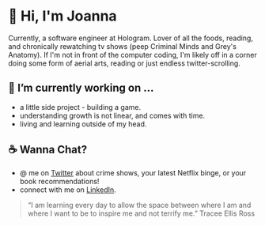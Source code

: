 # :wave: Hi, I'm Joanna 

Currently, a software engineer at Hologram. Lover of all the foods, reading, and chronically rewatching tv shows (peep Criminal Minds and Grey's Anatomy). If I'm not in front of the computer coding, I'm likely off in a corner doing some form of aerial arts, reading or just endless twitter-scrolling. 


## 🌱 I’m currently working on ...
  * a little side project - building a game.
  * understanding growth is not linear, and comes with time. 
  * living and learning outside of my head. 


## :coffee: Wanna Chat? 
  * @ me on [Twitter](https://twitter.com/joeyannax) about crime shows, your latest Netflix binge, or your book recommendations!
  * connect with me on [LinkedIn](https://www.linkedin.com/in/joannaylin/).
  
  
  
> “I am learning every day to allow the space between where I am and where I want to be to inspire me and not terrify me.”
> Tracee Ellis Ross
